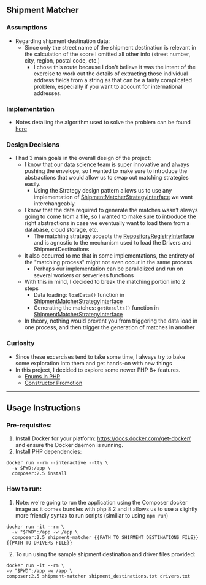 ## Shipment Matcher

### Assumptions
- Regarding shipment destination data:
    - Since only the street name of the shipment destination is relevant in the calculation of the score I omitted
      all other info (street number, city, region, postal code, etc.)
        - I chose this route because I don't believe it was the intent of the exercise to work out the details of extracting
          those individual address fields from a string as that can be a fairly complicated problem, especially if you want to account
          for international addresses.

### Implementation
- Notes detailing the algorithm used to solve the problem can be found [here](src/Shipment/ShipmentMatcher/Matcher/Strategy/SuitabilityScore/README.md)

### Design Decisions
- I had 3 main goals in the overall design of the project:
  - I know that our data science team is super innovative and always pushing the envelope, so I wanted to make sure 
to introduce the abstractions that would allow us to swap out matching strategies easily.
    - Using the Strategy design pattern allows us to use any implementation of [ShipmentMatcherStrategyInterface](src/Shipment/ShipmentMatcher/Matcher/Strategy/ShipmentMatcherStrategyInterface.php)
we want interchangeably.
  - I know that the data required to generate the matches wasn't always going to come from a file, so I wanted to make sure
to introduce the right abstractions in case we eventually want to load them from a database, cloud storage, etc.
    - The matching strategy accepts the [RepositoryRegistryInterface](src/Shipment/ShipmentMatcher/Repository/RepositoryRegistryInterface.php)
and is agnostic to the mechanism used to load the Drivers and ShipmentDestinations
  - It also occurred to me that in some implementations, the entirety of the "matching process" might not even occur in the same process
    - Perhaps our implementation can be parallelized and run on several workers or serverless functions
  - With this in mind, I decided to break the matching portion into 2 steps
    - Data loading: `loadData()` function in [ShipmentMatcherStrategyInterface](src/Shipment/ShipmentMatcher/Matcher/Strategy/ShipmentMatcherStrategyInterface.php)
    - Generating the matches: `getResults()` function in [ShipmentMatcherStrategyInterface](src/Shipment/ShipmentMatcher/Matcher/Strategy/ShipmentMatcherStrategyInterface.php)
  - In theory, nothing would prevent you from triggering the data load in one process, and then trigger the generation of matches in another

### Curiosity
- Since these excercises tend to take some time, I always try to bake some exploration into them and get hands-on with new things
- In this project, I decided to explore some newer PHP 8+ features.
  - [Enums in PHP](src/Shipment/ShipmentMatcher/Entities/ScoringMethodEnum.php)
  - [Constructor Promotion](src/Shipment/ShipmentMatcher/Matcher/ShipmentMatcher.php)

___ 
## Usage Instructions

### Pre-requisites:
1. Install Docker for your platform: https://docs.docker.com/get-docker/ and ensure the Docker daemon is running.
2. Install PHP dependencies:
```
docker run --rm --interactive --tty \
  -v $PWD:/app \
  composer:2.5 install
```

### How to run:
1. Note: we're going to run the application using the Composer docker image as it comes bundles with php 8.2
and it allows us to use a slightly more friendly syntax to run scripts (similiar to using `npm run`)
```
docker run -it --rm \
  -v "$PWD":/app -w /app \
  composer:2.5 shipment-matcher {{PATH TO SHIPMENT DESTINATIONS FILE}} {{PATH TO DRIVERS FILE}}
```
2. To run using the sample shipment destination and driver files provided:
```
docker run -it --rm \
-v "$PWD":/app -w /app \
composer:2.5 shipment-matcher shipment_destinations.txt drivers.txt
```